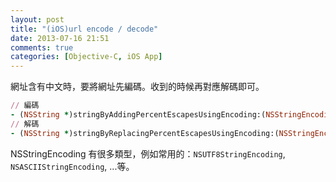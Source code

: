 ```yaml
---
layout: post
title: "(iOS)url encode / decode"
date: 2013-07-16 21:51
comments: true
categories: [Objective-C, iOS App]
---
```


網址含有中文時，要將網址先編碼。收到的時候再對應解碼即可。

```ruby
// 編碼
- (NSString *)stringByAddingPercentEscapesUsingEncoding:(NSStringEncoding)enc;
// 解碼
- (NSString *)stringByReplacingPercentEscapesUsingEncoding:(NSStringEncoding)enc;
```

NSStringEncoding 有很多類型，例如常用的：<code>NSUTF8StringEncoding</code>, <code>NSASCIIStringEncoding</code>, ...等。
